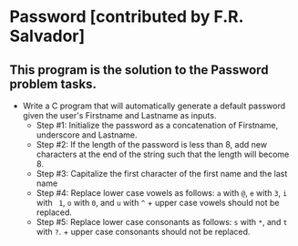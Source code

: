 # Password [contributed by F.R. Salvador]
## This program is the solution to the Password problem tasks.

+ Write a C program that will automatically generate a default password given the user's Firstname and Lastname as inputs.
  + Step #1: Initialize the password as a concatenation of Firstname, underscore and Lastname.
  + Step #2: If the length of the password is less than 8, add new characters at the end of the string such that the length will become 8.
  + Step #3: Capitalize the first character of the first name and the last name
  + Step #4: Replace lower case vowels as follows: ```a``` with ```@```, ```e``` with ```3```, ```i``` with ``` 1```, ```o``` with ```0```, and ```u``` with ```^```
             + upper case vowels should not be replaced.
  + Step #5: Replace lower case consonants as follows: ```s``` with ```*```, and ```t``` with ```?```.
             + upper case consonants should not be replaced.
